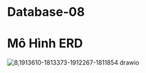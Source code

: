 # Database-08
# Mô Hình ERD
![8,1913610-1813373-1912267-1811854 drawio](https://user-images.githubusercontent.com/102584139/168310965-d88fe1b9-0d9a-4167-9a8f-6ba0942d71cd.png)
